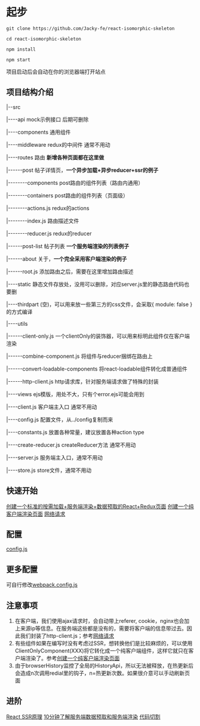 # 起步
``` shell
git clone https://github.com/Jacky-fe/react-isomorphic-skeleton

cd react-isomorphic-skeleton

npm install

npm start 
```

项目启动后会自动在你的浏览器端打开站点

## 项目结构介绍

|--src

|----api  mock示例接口 后期可删除

|----components 通用组件

|----middleware redux的中间件 通常不用动

|----routes 路由  **新增各种页面都在这里做**

|------post 帖子详情页，**一个异步加载+异步reducer+ssr的例子**

|--------components post路由的组件列表（路由内通用）

|--------containers post路由的组件列表（页面级）

|--------actions.js redux的actions

|--------index.js 路由描述文件

|--------reducer.js redux的reducer

|------post-list 帖子列表 **一个服务端渲染的列表例子**

|------about 关于，**一个完全采用客户端渲染的例子**

|------root.js 添加路由之后，需要在这里增加路由描述

|----static 静态文件存放处，没用可以删除，对应server.js里的静态路由代码也要删

|----thirdpart (空)，可以用来放一些第三方的css文件，会采取{ module: false }的方式编译

|----utils

|------client-only.js 一个clientOnly的装饰器，可以用来标明此组件仅在客户端渲染

|------combine-component.js 将组件与reducer捆绑在路由上

|------convert-loadable-components 将react-loadable组件转化成普通组件

|------http-client.js http请求库，针对服务端请求做了特殊的封装

|----views ejs模版，用处不大，只有个error.ejs可能会用到

|----client.js 客户端主入口 通常不用动

|----config.js 配置文件，从../config复制而来 

|----constants.js 放置各种常量，建议放置各种action type

|----create-reducer.js createReducer方法 通常不用动

|----server.js 服务端主入口，通常不用动

|----store.js store文件，通常不用动

## 快速开始
[创建一个标准的按需加载+服务端渲染+数据预取的React+Redux页面](./standard-page.md)
[创建一个纯客户端渲染页面](./client-only-page.md)
[网络请求](./network.md)

## 配置
[config.js](./config.md)

## 更多配置
可自行修改[webpack.config.js](.,/tools/webpack.config.js)

## 注意事项
1. 在客户端，我们使用ajax请求时，会自动带上referer, cookie，nginx也会加上来源ip等信息。在服务端这些都是没有的，需要将客户端的信息带过去。因此我们封装了http-client.js；参考[网络请求](./network.md)
2. 有些组件如果在编写时没有考虑过SSR，想转换他们是比较麻烦的，可以使用ClientOnlyComponent(XXX)将它转化成一个纯客户端组件，这样它就只在客户端渲染了。参考[创建一个纯客户端渲染页面](./client-only-page.md)
3. 由于browserHistory监控了全局的HistoryApi，所以无法被释放，在热更新后会造成n次调用redial里的钩子，n=热更新次数。如果很介意可以手动刷新页面

## 进阶
[React SSR原理](./principle.md)
[10分钟了解服务端数据预取和服务端渲染](./prefetch.md)
[代码切割](./code-split.md)

